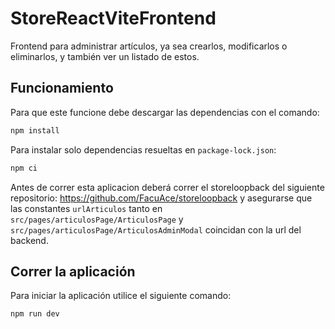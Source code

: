 # StoreReactViteFrontend

Frontend para administrar artículos, ya sea crearlos, modificarlos o eliminarlos, y también ver un listado de estos.

## Funcionamiento

Para que este funcione debe descargar las dependencias con el comando:

```sh
npm install
```

Para instalar solo dependencias resueltas en `package-lock.json`:

```sh
npm ci
```
Antes de correr esta aplicacion deberá correr el storeloopback del siguiente repositorio: https://github.com/FacuAce/storeloopback y asegurarse que las constantes `urlArticulos` tanto en `src/pages/articulosPage/ArticulosPage` y `src/pages/articulosPage/ArticulosAdminModal` coincidan con la url del backend.

## Correr la aplicación

Para iniciar la aplicación utilice el siguiente comando: 

```sh
npm run dev
```
